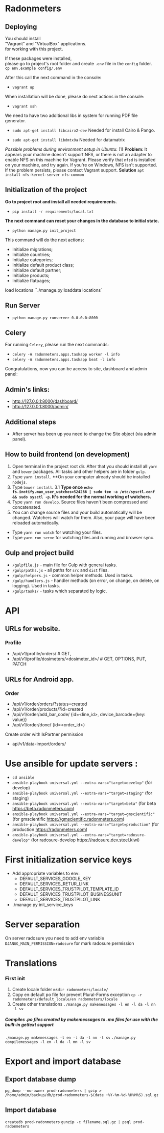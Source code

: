 # Radonmeters

## Deploying
You should install
<br>
"Vagrant" and "VirtualBox" applications.
<br>
for working with this project.

If these packages were installed,<br> 
please go to project's root folder and create `.env` file in the `config` folder.<br>
`cp env.example config/.env`

After this call the next command in the console:
- `vagrant up`

When installation will be done, please do next actions in the console:
- ``vagrant ssh``

We need to have two additional libs in system for running PDF file generator.
- ``sudo apt-get install libcairo2-dev`` Needed for install Cairo & Pango.

- ``sudo apt-get install libdmtx0a`` Needed for datamatrix

*Possible problems during environment setup in Ubuntu*:
(1) **Problem**: It appears your machine doesn't support NFS, or there is not an adapter to enable NFS on this machine for Vagrant. Please verify that `nfsd` is installed on your machine, and try again. If you're on Windows, NFS isn't supported. If the problem persists, please contact Vagrant support.
**Solution** `apt install nfs-kernel-server nfs-common`

## Initialization of the project
<b>Go to project root and install all needed requirements.</b>
- ``pip install -r requirements/local.txt``

<b>The next command can reset your changes in the database to initial state.</b>
- ``python manage.py init_project``

This command will do the next actions:
- Initialize migrations;
- Initialize countries;
- Initialize categories;
- Initialize default product class;
- Initialize default partner;
- Initialize products;
- Initialize flatpages;

load locations
``./manage.py loaddata locations`

## Run Server
- ``python manage.py runserver 0.0.0.0:8000``


## Celery
For running ``Celery``, please run the next commands:
- ``celery -A radonmeters.apps.taskapp worker -l info``
- ``celery -A radonmeters.apps.taskapp beat -l info``


Congratulations, now you can be access to site, dashboard and admin panel:


## Admin's links:
- http://127.0.0.1:8000/dashboard/
- http://127.0.0.1:8000/admin/


## Additional steps
- After server has been up you need to change the Site object (via admin panel).



## How to build frontend (on development)
1. Open terminal in the project root dir. After that you should install all ``yarn`` and ``bower`` packages. All tasks and other helpers are in folder ``gulp``.
2. Type ``yarn install``. **On your computer already should be installed ``nodejs``.
3. Type ``bower install``.
3.1 **Type once ``echo fs.inotify.max_user_watches=524288 | sudo tee -a /etc/sysctl.conf && sudo sysctl -p``. It's needed for the normal working of watchers.**
4. Type ``yarn run develop``. Source files haven't been compressed and concatenated.
5. You can change source files and your build automatically will be changed. Watchers will watch for them. Also, your page will have been reloaded automatically.
  * Type ``yarn run watch`` for watching your files.
  * Type ``yarn run serve`` for watching files and running and browser sync.



## Gulp and project build
- ``/gulpfile.js`` - main file for Gulp with general tasks.
- ``/gulp/paths.js`` - all paths for ``src`` and ``dist`` files.
- ``/gulp/helpers.js`` - common helper methods. Used in tasks.
- ``/gulp/handlers.js`` - handler methods (on error, on change, on delete, on logging). Used in tasks.
- ``/gulp/tasks/`` - tasks which separated by logic.


# API

## URLs for website.

### Profile
- /api/v1/profile/orders/                          # GET,
- /api/v1/profile/dosimeters/<dosimeter_id>/       # GET, OPTIONS, PUT, PATCH

## URLs for Android app. 

### Order
- /api/v1/order/orders/?status=created
- /api/v1/order/products/?id=created
- /api/v1/order/add_bar_code/  {id=<line_id>, device_barcode={key: value}}
- /api/v1/order/done/  {id=<order_id>}

Create order with IsPartner permission
- api/v1/data-import/orders/

# Use ansible for update servers :

* ``cd ansible``
* ``ansible-playbook universal.yml --extra-vars="target=develop"`` (for develop)
* ``ansible-playbook universal.yml --extra-vars="target=staging"`` (for staging)
* ``ansible-playbook universal.yml --extra-vars="target=beta"`` (for  beta https://beta.radonmeters.com)
* ``ansible-playbook universal.yml --extra-vars="target=gmscientific"`` (for gmscientific https://gmscientific.radonmeters.com)
* ``ansible-playbook universal.yml --extra-vars="target=production"`` (for production https://radonmeters.com)
* ``ansible-playbook universal.yml --extra-vars="target=radosure-develop"`` (for radosure-develop https://radosure.dev.steel.kiwi)


# First initialization service keys
* Add appropriate variables to env:
    - DEFAULT_SERVICES_GOOGLE_KEY 
    - DEFAULT_SERVICES_RETUR_LINK
    - DEFAULT_SERVICES_TRUSTPILOT_TEMPLATE_ID
    - DEFAULT_SERVICES_TRUSTPILOT_BUSINESSUNIT
    - DEFAULT_SERVICES_TRUSTPILOT_LINK
* ./manage.py init_service_keys 

# Server separation
On server radosure you need to add env variable
`DJANGO_MAIN_PERMISSION=radosure` 
for mark radosure permission

# Translations
### First init
1. Create locale folder
`mkdir radonmeters/locale/`
2. Copy en default po file for prevent Plural-Forms exception
`cp -r radonmeters/default_locale/en radonmeters/locale`
3. Create other translations
`./manage.py makemessages -l en -l da -l nn -l sv`

##### Compiles .po files created by makemessages to .mo files for use with the built-in gettext support
`./manage.py makemessages -l en -l da -l nn -l sv`
`./manage.py compilemessages -l en -l da -l nn -l sv`

# Export and import database
## Export database dump
`pg_dump --no-owner prod-radonmeters | gzip > /home/admin/backup/db/prod-radonmeters-$(date +%Y-%m-%d-%H%M%S).sql.gz`

## Import database
`createdb prod-radonmeters`
`gunzip -c filename.sql.gz | psql prod-radonmeters`